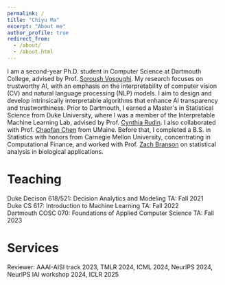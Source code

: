 ```yaml
---
permalink: /
title: "Chiyu Ma"
excerpt: "About me"
author_profile: true
redirect_from: 
  - /about/
  - /about.html
---
```



I am a second-year Ph.D. student in Computer Science at Dartmouth College, advised by Prof. [Soroush Vosoughi](https://www.cs.dartmouth.edu/~soroush//). My research focuses on trustworthy AI, with an emphasis on the interpretability of computer vision (CV) and natural language processing (NLP) models. I aim to design and develop intrinsically interpretable algorithms that enhance AI transparency and trustworthiness.
Prior to Dartmouth, I earned a Master's in Statistical Science from Duke University, where I was a member of the Interpretable Machine Learning Lab, advised by Prof. [Cynthia Rudin](https://users.cs.duke.edu/~cynthia/). I also collaborated with Prof. [Chaofan Chen](https://umaine.edu/scis/people/chaofan-chen/) from UMaine. Before that, I completed a B.S. in Statistics with honors from Carnegie Mellon University, concentrating in Computational Finance, and worked with Prof. [Zach Branson](https://sites.google.com/site/zjbranson/) on statistical analysis in biological applications.

Teaching
======
Duke Decison 618/521: Decision Analytics and Modeling TA: Fall 2021 <br>
Duke CS 617: Introduction to Machine Learning TA: Fall 2022 <br>
Dartmouth COSC 070: Foundations of Applied Computer Science TA: Fall 2023 <br>


Services
======
Reviewer: AAAI-AISI track 2023, TMLR 2024, ICML 2024, NeurIPS 2024, NeurIPS IAI workshop 2024, ICLR 2025 
